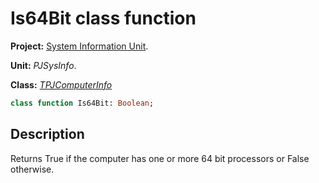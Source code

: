 # Is64Bit class function #

**Project:** [System Information Unit](../API.md).

**Unit:** _PJSysInfo_.

**Class:** _[TPJComputerInfo](./TPJComputerInfo.md)_

```pascal
class function Is64Bit: Boolean;
```

## Description ##

Returns True if the computer has one or more 64 bit processors or False otherwise.